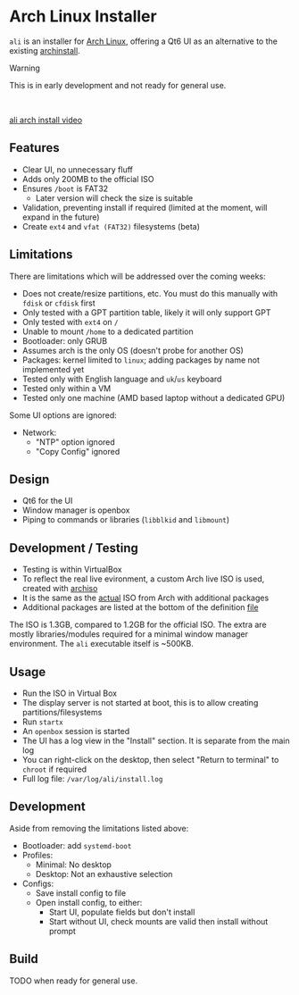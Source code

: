 # Arch Linux Installer
`ali` is an installer for [Arch Linux](https://archlinux.org/), offering a Qt6 UI as an alternative to the existing [archinstall](https://wiki.archlinux.org/title/Archinstall).

> [!WARNING]
> This is in early development and not ready for general use.

<br/>

[ali arch install video](https://github.com/user-attachments/assets/d4bdbd10-80d9-49b7-873f-8b0cd51b9626)


## Features
- Clear UI, no unnecessary fluff
- Adds only 200MB to the official ISO
- Ensures `/boot` is FAT32
  - Later version will check the size is suitable
- Validation, preventing install if required (limited at the moment, will expand in the future)
- Create `ext4` and `vfat (FAT32)` filesystems (beta)


## Limitations
There are limitations which will be addressed over the coming weeks:

- Does not create/resize partitions, etc. You must do this manually with `fdisk` or `cfdisk` first
- Only tested with a GPT partition table, likely it will only support GPT 
- Only tested with `ext4` on `/`
- Unable to mount `/home` to a dedicated partition
- Bootloader: only GRUB
- Assumes arch is the only OS (doesn't probe for another OS)
- Packages: kernel limited to `linux`; adding packages by name not implemented yet
- Tested only with English language and `uk`/`us` keyboard
- Tested only within a VM
- Tested only one machine (AMD based laptop without a dedicated GPU)

Some UI options are ignored:
- Network:
  - "NTP" option ignored
  - "Copy Config" ignored


## Design
- Qt6 for the UI
- Window manager is openbox
- Piping to commands or libraries (`libblkid` and `libmount`)


## Development / Testing
- Testing is within VirtualBox
- To reflect the real live evironment, a custom Arch live ISO is used, created with [archiso](https://wiki.archlinux.org/title/Archiso)
- It is the same as the [actual](https://wiki.archlinux.org/title/Archiso#Prepare_a_custom_profile) ISO from Arch with 
additional packages
- Additional packages are listed at the bottom of the definition [file](https://github.com/ccooper1982/ali/blob/main/archiso/default/packages.x86_64)

The ISO is 1.3GB, compared to 1.2GB for the official ISO. The extra are mostly libraries/modules required for a minimal
window manager environment. The `ali` executable itself is ~500KB.


## Usage
- Run the ISO in Virtual Box
- The display server is not started at boot, this is to allow creating partitions/filesystems
- Run `startx`
- An `openbox` session is started
- The UI has a log view in the "Install" section. It is separate from the main log
- You can right-click on the desktop, then select "Return to terminal" to `chroot` if required
- Full log file: `/var/log/ali/install.log`


## Development
Aside from removing the limitations listed above:

- Bootloader: add `systemd-boot`
- Profiles:
  - Minimal: No desktop
  - Desktop: Not an exhaustive selection
- Configs:
  - Save install config to file
  - Open install config, to either:
    - Start UI, populate fields but don't install
    - Start without UI, check mounts are valid then install without prompt
  
  
## Build
TODO when ready for general use.
